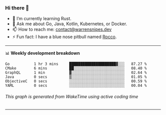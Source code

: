 ### Hi there 👋

- 🌱 I’m currently learning Rust.
- 💬 Ask me about Go, Java, Kotlin, Kubernetes, or Docker.
- 📫 How to reach me: contact@warrensnipes.dev
- ⚡ Fun fact: I have a blue nose pitbull named [Rocco](https://i.imgur.com/iLsSCKu.jpg).

-------

📊 **Weekly development breakdown**
<!--START_SECTION:waka-->

```text
Go           1 hr 3 mins     █████████████████████▓░░░   87.27 %
CMake        6 mins          ██░░░░░░░░░░░░░░░░░░░░░░░   08.40 %
GraphQL      1 min           ▓░░░░░░░░░░░░░░░░░░░░░░░░   02.64 %
Java         0 secs          ▒░░░░░░░░░░░░░░░░░░░░░░░░   01.05 %
ObjectiveC   0 secs          ░░░░░░░░░░░░░░░░░░░░░░░░░   00.59 %
YAML         0 secs          ░░░░░░░░░░░░░░░░░░░░░░░░░   00.04 %
```

<!--END_SECTION:waka-->
###### *This graph is generated from WakeTime using active coding time*
-------
